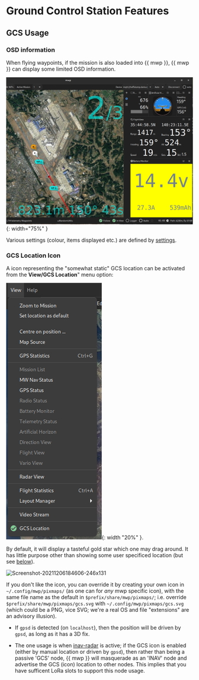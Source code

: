 # Ground Control Station Features

## GCS Usage

### OSD information

When flying waypoints, if the mission is also loaded into {{ mwp }}, {{ mwp }} can display some limited OSD information.

![mwp-osd](images/mwp-osd.png){: width="75%" }

Various settings (colour, items displayed etc.) are defined by [settings](mwp-Configuration.md#dconf-gsettings).

### GCS Location Icon

A icon representing the "somewhat static" GCS location can be activated from the **View/GCS Location**" menu option:

![mwp-gcs](images/mwp-gcs_option.png){: width "20%" }.

By default, it will display a tasteful gold star which one may drag around. It has little purpose other than showing some user specificed location (but see [below](#radar)).

![Screenshot-20211206184606-246x131](https://user-images.githubusercontent.com/158229/144904439-33b82a8e-1b09-4bec-91ed-c8f04bfb7f88.png)

If you don't like the icon, you can override it by creating your own icon in `~/.config/mwp/pixmaps/` (as one can for _any_ mwp specific icon), with the same file name as the default in `$prefix/share/mwp/pixmaps/`; i.e. override `$prefix/share/mwp/pixmaps/gcs.svg` with `~/.config/mwp/pixmaps/gcs.svg` (which could be a PNG, vice SVG; we're a real OS and file "extensions" are an advisory illusion).

* If `gpsd` is detected (on `localhost`), then the position will be driven by `gpsd`, as long as it has  a 3D fix.

* <span id="radar">The one  usage is when [inav-radar](mwp-Radar-View.md) is active; if the GCS icon is enabled (either by manual location or driven by `gpsd`), then rather than being a passive 'GCS' node, {{ mwp }} will masquerade as an 'INAV' node and advertise the GCS (icon) location to other nodes. This implies that you have sufficent LoRa slots to support this node usage.
</span>
